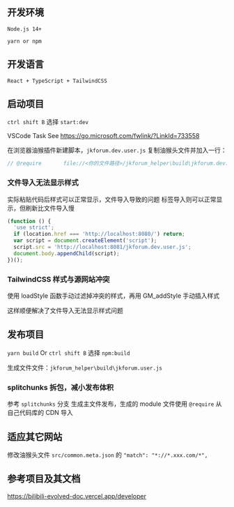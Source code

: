 ## 开发环境

`Node.js 14+`

`yarn or npm`

## 开发语言

`React + TypeScript + TailwindCSS`

## 启动项目

`ctrl shift B` 选择 `start:dev`

VSCode Task See https://go.microsoft.com/fwlink/?LinkId=733558

在浏览器油猴插件新建脚本，`jkforum.dev.user.js` 复制油猴头文件并加入一行：

```javascript
// @require       file://<你的文件路径>/jkforum_helper\build\jkforum.dev.user.js
```

### 文件导入无法显示样式

实际粘贴代码后样式可以正常显示，文件导入导致的问题
标签导入则可以正常显示，但刷新比文件导入慢

```javascript
(function () {
  'use strict';
  if (location.href === 'http://localhost:8080/') return;
  var script = document.createElement('script');
  script.src = 'http://localhost:8081/jkforum.dev.user.js';
  document.body.appendChild(script);
})();
```

### TailwindCSS 样式与源网站冲突

使用 loadStyle 函数手动过滤掉冲突的样式，再用 GM_addStyle 手动插入样式

这样顺便解决了文件导入无法显示样式问题

## 发布项目

`yarn build` Or `ctrl shift B` 选择 `npm:build`

生成文件文件：`jkforum_helper\build\jkforum.user.js`

### splitchunks 拆包，减小发布体积

参考 `splitchunks` 分支
生成主文件发布，生成的 module 文件使用 `@require` 从自己代码库的 CDN 导入

## 适应其它网站

修改油猴头文件 `src/common.meta.json` 的 `"match": "*://*.xxx.com/*",`

## 参考项目及其文档

https://bilibili-evolved-doc.vercel.app/developer
